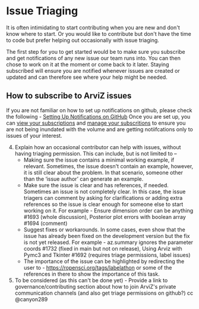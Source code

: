 # Issue Triaging

It is often intimidating to start contributing when you are new and don't know where to start. Or you would like to contribute but don't have the time to code but prefer helping out occasionally with issue triaging. 

The first step for you to get started would be to make sure you subscribe and get notifications of any new issue our team runs into. You can then chose to work on it at the moment or come back to it later. Staying subscribed will ensure you are notified whenever issues are created or updated and can therefore see where your help might be needed. 

## How to subscribe to ArviZ issues

If you are not familiar on how to set up notifications on github, please check the following - [Setting Up Notifications on GitHub](https://docs.github.com/en/github/managing-subscriptions-and-notifications-on-github/setting-up-notifications/configuring-notifications#configuring-your-watch-settings-for-an-individual-repository)
Once you are set up, you can [view your subscriptions](https://docs.github.com/en/github/managing-subscriptions-and-notifications-on-github/managing-subscriptions-for-activity-on-github/viewing-your-subscriptions) and [manage your subscritions](https://docs.github.com/en/github/managing-subscriptions-and-notifications-on-github/managing-subscriptions-for-activity-on-github/managing-your-subscriptions) to ensure you are not being inundated with the volume and are getting notiifcations only to issues of your interest. 






4.	Explain how an occasional contributor can help with issues, without having triaging permission. This can include, but is not limited to –
    - Making sure the issue contains a minimal working example, if relevant. Sometimes, the issue doesn't contain an example, however, it is still clear about the problem. In that       scenario, someone other than the ‘issue author’ can generate an example.
    - Make sure the issue is clear and has references, if needed. Sometimes an issue is not completely clear. In this case,  the issue triagers can comment by asking for                 clarifications or adding extra references so the issue is clear enough for someone else to start working on it. For example - Ensure dimension order can be anything #1693         (whole discussion), Posterior plot errors with boolean array #1694 (comment)
    - Suggest fixes or workarounds. In some cases, even show that the issue has already been fixed on the development version but the fix is not yet released. For example -             az.summary ignores the parameter coords #1732 (fixed in main but not on release), Using Arviz with Pymc3 and Tkinter #1692 (requires triage permissions, label issues)
    - The importance of the issue can be highlighted by redirecting the user to  - https://ropensci.org/tags/labelathon or some of the references in there to show the importance          of this task.
5.	To be considered (as this can't be done yet)  - Provide a link to governance/contributing section about how to join ArviZ's private communication channels (and also get triage     permissions on github?) cc @canyon289


